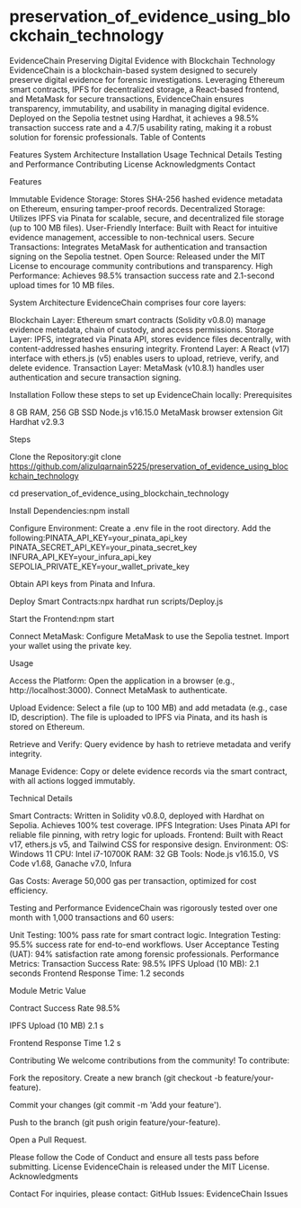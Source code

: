 # preservation_of_evidence_using_blockchain_technology
EvidenceChain Preserving Digital Evidence with Blockchain Technology EvidenceChain is a blockchain-based system designed to securely preserve digital evidence for forensic investigations. Leveraging Ethereum smart contracts, IPFS for decentralized storage, a React-based frontend, and MetaMask for secure transactions, EvidenceChain ensures transparency, immutability, and usability in managing digital evidence. Deployed on the Sepolia testnet using Hardhat, it achieves a 98.5% transaction success rate and a 4.7/5 usability rating, making it a robust solution for forensic professionals. Table of Contents

Features System Architecture Installation Usage Technical Details Testing and Performance Contributing License Acknowledgments Contact

Features

Immutable Evidence Storage: Stores SHA-256 hashed evidence metadata on Ethereum, ensuring tamper-proof records. Decentralized Storage: Utilizes IPFS via Pinata for scalable, secure, and decentralized file storage (up to 100 MB files). User-Friendly Interface: Built with React for intuitive evidence management, accessible to non-technical users. Secure Transactions: Integrates MetaMask for authentication and transaction signing on the Sepolia testnet. Open Source: Released under the MIT License to encourage community contributions and transparency. High Performance: Achieves 98.5% transaction success rate and 2.1-second upload times for 10 MB files.

System Architecture EvidenceChain comprises four core layers:

Blockchain Layer: Ethereum smart contracts (Solidity v0.8.0) manage evidence metadata, chain of custody, and access permissions. Storage Layer: IPFS, integrated via Pinata API, stores evidence files decentrally, with content-addressed hashes ensuring integrity. Frontend Layer: A React (v17) interface with ethers.js (v5) enables users to upload, retrieve, verify, and delete evidence. Transaction Layer: MetaMask (v10.8.1) handles user authentication and secure transaction signing.

Installation Follow these steps to set up EvidenceChain locally: Prerequisites

8 GB RAM, 256 GB SSD Node.js v16.15.0 MetaMask browser extension Git Hardhat v2.9.3

Steps

Clone the Repository:git clone https://github.com/alizulqarnain5225/preservation_of_evidence_using_blockchain_technology

cd preservation_of_evidence_using_blockchain_technology

Install Dependencies:npm install

Configure Environment: Create a .env file in the root directory. Add the following:PINATA_API_KEY=your_pinata_api_key PINATA_SECRET_API_KEY=your_pinata_secret_key INFURA_API_KEY=your_infura_api_key SEPOLIA_PRIVATE_KEY=your_wallet_private_key

Obtain API keys from Pinata and Infura.

Deploy Smart Contracts:npx hardhat run scripts/Deploy.js

Start the Frontend:npm start

Connect MetaMask: Configure MetaMask to use the Sepolia testnet. Import your wallet using the private key.

Usage

Access the Platform: Open the application in a browser (e.g., http://localhost:3000). Connect MetaMask to authenticate.

Upload Evidence: Select a file (up to 100 MB) and add metadata (e.g., case ID, description). The file is uploaded to IPFS via Pinata, and its hash is stored on Ethereum.

Retrieve and Verify: Query evidence by hash to retrieve metadata and verify integrity.

Manage Evidence: Copy or delete evidence records via the smart contract, with all actions logged immutably.

Technical Details

Smart Contracts: Written in Solidity v0.8.0, deployed with Hardhat on Sepolia. Achieves 100% test coverage. IPFS Integration: Uses Pinata API for reliable file pinning, with retry logic for uploads. Frontend: Built with React v17, ethers.js v5, and Tailwind CSS for responsive design. Environment: OS: Windows 11 CPU: Intel i7-10700K RAM: 32 GB Tools: Node.js v16.15.0, VS Code v1.68, Ganache v7.0, Infura

Gas Costs: Average 50,000 gas per transaction, optimized for cost efficiency.

Testing and Performance EvidenceChain was rigorously tested over one month with 1,000 transactions and 60 users:

Unit Testing: 100% pass rate for smart contract logic. Integration Testing: 95.5% success rate for end-to-end workflows. User Acceptance Testing (UAT): 94% satisfaction rate among forensic professionals. Performance Metrics: Transaction Success Rate: 98.5% IPFS Upload (10 MB): 2.1 seconds Frontend Response Time: 1.2 seconds

Module Metric Value

Contract Success Rate 98.5%

IPFS Upload (10 MB) 2.1 s

Frontend Response Time 1.2 s

Contributing We welcome contributions from the community! To contribute:

Fork the repository. Create a new branch (git checkout -b feature/your-feature).

Commit your changes (git commit -m 'Add your feature').

Push to the branch (git push origin feature/your-feature).

Open a Pull Request.

Please follow the Code of Conduct and ensure all tests pass before submitting. License EvidenceChain is released under the MIT License. Acknowledgments

Contact For inquiries, please contact: GitHub Issues: EvidenceChain Issues
